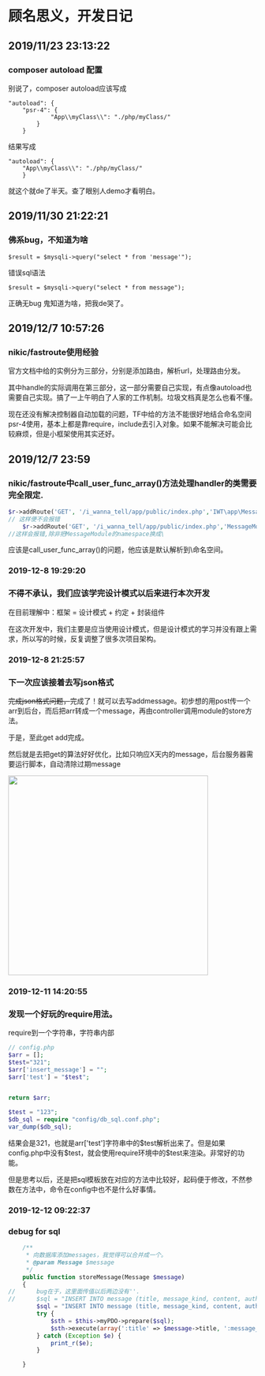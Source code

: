 # 顾名思义，开发日记

## 2019/11/23 23:13:22

### composer autoload 配置

别说了，composer autoload应该写成

    "autoload": {
        "psr-4": {
                "App\\myClass\\": "./php/myClass/"
            }
        }

结果写成

    "autoload": {
        "App\\myClass\\": "./php/myClass/"
        }

就这个就de了半天。查了眼别人demo才看明白。

## 2019/11/30 21:22:21

### 佛系bug，不知道为啥

    $result = $mysqli->query("select * from 'message'");

错误sql语法

    $result = $mysqli->query("select * from message");

正确无bug
鬼知道为啥，把我de哭了。

## 2019/12/7 10:57:26

### nikic/fastroute使用经验

官方文档中给的实例分为三部分，分别是添加路由，解析url，处理路由分发。

其中handle的实际调用在第三部分，这一部分需要自己实现，有点像autoload也需要自己实现。搞了一上午明白了人家的工作机制。垃圾文档真是怎么也看不懂。

现在还没有解决控制器自动加载的问题，TF中给的方法不能很好地结合命名空间psr-4使用，基本上都是靠require，include去引入对象。如果不能解决可能会比较麻烦，但是小框架使用其实还好。

## 2019/12/7 23:59

### nikic/fastroute中call_user_func_array()方法处理handler的类需要完全限定.

```php
$r->addRoute('GET', '/i_wanna_tell/app/public/index.php','IWT\app\MessageModule@queryAllMessages');
// 这样便不会报错
    $r->addRoute('GET', '/i_wanna_tell/app/public/index.php','MessageModule@queryAllMessages');
//这样会报错,除非把MessageModule的namespace换成\
```

应该是call_user_func_array()的问题，他应该是默认解析到\命名空间。

### 2019-12-8 19:29:20

### 不得不承认，我们应该学完设计模式以后来进行本次开发

在目前理解中：框架 = 设计模式 + 约定 + 封装组件

在这次开发中，我们主要是应当使用设计模式，但是设计模式的学习并没有跟上需求，所以写的时候，反复调整了很多次项目架构。

### 2019-12-8 21:25:57

### 下一次应该接着去写json格式

~~完成json格式问题，~~完成了！就可以去写addmessage。初步想的用post传一个arr到后台，而后把arr转成一个message，再由controller调用module的store方法。

于是，至此get add完成。

然后就是去把get的算法好好优化，比如只响应X天内的message，后台服务器需要运行脚本，自动清除过期message

<img title="" src="C:\Users\Link\AppData\Roaming\marktext\images\2019-12-11-13-01-30-image.png" alt="" data-align="center" width="405">

### 2019-12-11 14:20:55

### 发现一个好玩的require用法。

require到一个字符串，字符串内部

```php
// config.php
$arr = [];
$test="321";
$arr['insert_message'] = "";
$arr['test'] = "$test";


return $arr;
```

```php
$test = "123";
$db_sql = require "config/db_sql.conf.php";
var_dump($db_sql);
```

结果会是321，也就是arr['test']字符串中的\$test解析出来了。但是如果config.php中没有\$test，就会使用require环境中的\$test来渲染。非常好的功能。

但是思考以后，还是把sql模板放在对应的方法中比较好，起码便于修改，不然参数在方法中，命令在config中也不是什么好事情。



### 2019-12-12 09:22:37

### debug for sql

```php
    /**
     * 向数据库添加messages，我觉得可以合并成一个。
     * @param Message $message
     */
    public function storeMessage(Message $message)
    {
//      bug在于，这里面传值以后两边没有''.
//      $sql = "INSERT INTO message (title, message_kind, content, author_id) VALUES ($message->title, $message->message_kind, $message->content, $message->author_id)";
        $sql = "INSERT INTO message (title, message_kind, content, author_id) VALUES (:title, :message_kind, :content, :author_id)";
        try {
            $sth = $this->myPDO->prepare($sql);
            $sth->execute(array(':title' => $message->title, ':message_kind' => $message->message_kind, ':content' => $message->content, ':author_id' => $message->author_id,));
        } catch (Exception $e) {
            print_r($e);
        }

    }
```